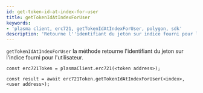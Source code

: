```yaml
---
id: get-token-id-at-index-for-user
title: getTokenIdAtIndexForUser
keywords:
- 'plasma client, erc721, getTokenIdAtIndexForUser, polygon, sdk'
description: 'Retourne l''identifiant du jeton sur indice fourni pour l''utilisateur.'
---
```


`getTokenIdAtIndexForUser` la méthode retourne l'identifiant du jeton sur l'indice fourni pour l'utilisateur.

```
const erc721Token = plasmaClient.erc721(<token address>);

const result = await erc721Token.getTokenIdAtIndexForUser(<index>,<user address>);

```
